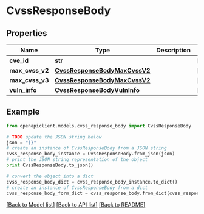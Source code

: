 # CvssResponseBody


## Properties
Name | Type | Description | Notes
------------ | ------------- | ------------- | -------------
**cve_id** | **str** |  | [optional] 
**max_cvss_v2** | [**CvssResponseBodyMaxCvssV2**](CvssResponseBodyMaxCvssV2.md) |  | [optional] 
**max_cvss_v3** | [**CvssResponseBodyMaxCvssV2**](CvssResponseBodyMaxCvssV2.md) |  | [optional] 
**vuln_info** | [**CvssResponseBodyVulnInfo**](CvssResponseBodyVulnInfo.md) |  | [optional] 

## Example

```python
from openapiclient.models.cvss_response_body import CvssResponseBody

# TODO update the JSON string below
json = "{}"
# create an instance of CvssResponseBody from a JSON string
cvss_response_body_instance = CvssResponseBody.from_json(json)
# print the JSON string representation of the object
print CvssResponseBody.to_json()

# convert the object into a dict
cvss_response_body_dict = cvss_response_body_instance.to_dict()
# create an instance of CvssResponseBody from a dict
cvss_response_body_form_dict = cvss_response_body.from_dict(cvss_response_body_dict)
```
[[Back to Model list]](../README.md#documentation-for-models) [[Back to API list]](../README.md#documentation-for-api-endpoints) [[Back to README]](../README.md)



